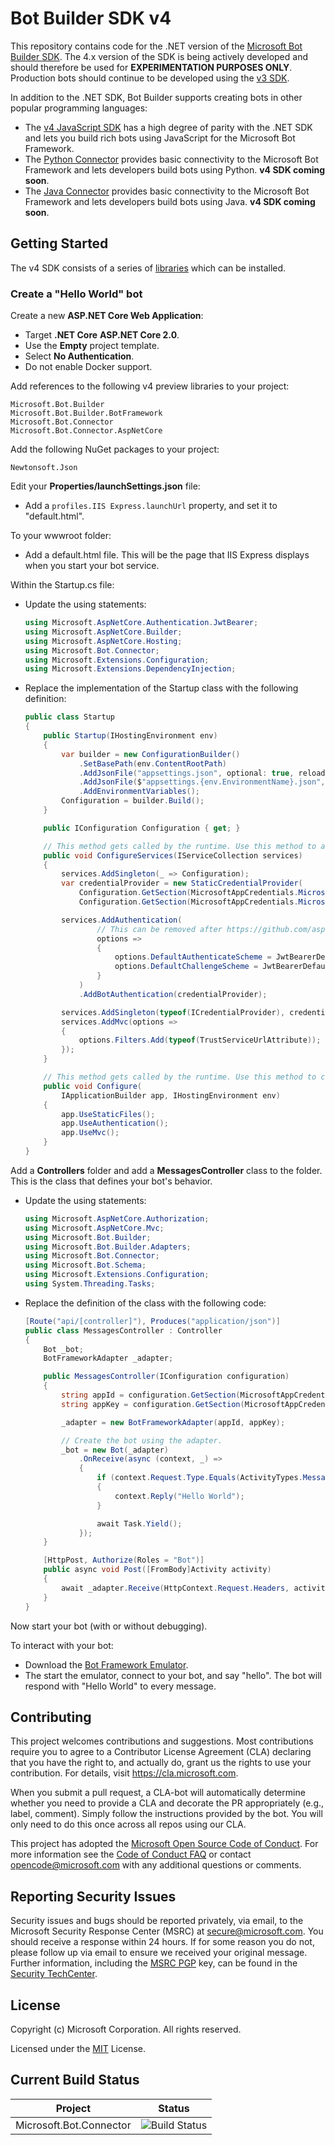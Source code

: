 # Bot Builder SDK v4

This repository contains code for the .NET version of the [Microsoft Bot Builder SDK](https://github.com/Microsoft/botbuilder-dotnet).
The 4.x version of the SDK is being actively developed and should therefore be used for **EXPERIMENTATION PURPOSES ONLY**.
Production bots should continue to be developed using the [v3 SDK](https://github.com/Microsoft/BotBuilder/tree/master/CSharp).

In addition to the .NET SDK, Bot Builder supports creating bots in other popular programming languages:

- The [v4 JavaScript SDK](https://github.com/Microsoft/botbuilder-js) has a high degree of parity with the .NET SDK 
  and lets you build rich bots using JavaScript for the Microsoft Bot Framework.
- The [Python Connector](https://github.com/Microsoft/botbuilder-python) provides basic connectivity to the Microsoft Bot Framework 
  and lets developers build bots using Python. **v4 SDK coming soon**.
- The [Java Connector](https://github.com/Microsoft/botbuilder-java) provides basic connectivity to the Microsoft Bot Framework 
  and lets developers build bots using Java. **v4 SDK coming soon**.

## Getting Started

The v4 SDK consists of a series of [libraries](/libraries) which can be installed.

<!--Include detailed instructions on how to install the libraries.-->

### Create a "Hello World" bot

Create a new **ASP.NET Core Web Application**:
- Target **.NET Core** **ASP.NET Core 2.0**.
- Use the **Empty** project template.
- Select **No Authentication**.
- Do not enable Docker support.

Add references to the following v4 preview libraries to your project:
```
Microsoft.Bot.Builder
Microsoft.Bot.Builder.BotFramework
Microsoft.Bot.Connector
Microsoft.Bot.Connector.AspNetCore
```

Add the following NuGet packages to your project:
```
Newtonsoft.Json
```

Edit your **Properties/launchSettings.json** file:
- Add a `profiles.IIS Express.launchUrl` property, and set it to "default.html".

To your wwwroot folder:
- Add a default.html file.
  This will be the page that IIS Express displays when you start your bot service.

Within the Startup.cs file:
- Update the using statements:

  ```csharp
  using Microsoft.AspNetCore.Authentication.JwtBearer;
  using Microsoft.AspNetCore.Builder;
  using Microsoft.AspNetCore.Hosting;
  using Microsoft.Bot.Connector;
  using Microsoft.Extensions.Configuration;
  using Microsoft.Extensions.DependencyInjection;
  ```

- Replace the implementation of the Startup class with the following definition:

  ```csharp
  public class Startup
  {
      public Startup(IHostingEnvironment env)
      {
          var builder = new ConfigurationBuilder()
              .SetBasePath(env.ContentRootPath)
              .AddJsonFile("appsettings.json", optional: true, reloadOnChange: true)
              .AddJsonFile($"appsettings.{env.EnvironmentName}.json", optional: true)
              .AddEnvironmentVariables();
          Configuration = builder.Build();
      }

      public IConfiguration Configuration { get; }

      // This method gets called by the runtime. Use this method to add services to the container.
      public void ConfigureServices(IServiceCollection services)
      {
          services.AddSingleton(_ => Configuration);
          var credentialProvider = new StaticCredentialProvider(
              Configuration.GetSection(MicrosoftAppCredentials.MicrosoftAppIdKey)?.Value,
              Configuration.GetSection(MicrosoftAppCredentials.MicrosoftAppPasswordKey)?.Value);

          services.AddAuthentication(
                  // This can be removed after https://github.com/aspnet/IISIntegration/issues/371 
                  options =>
                  {
                      options.DefaultAuthenticateScheme = JwtBearerDefaults.AuthenticationScheme;
                      options.DefaultChallengeScheme = JwtBearerDefaults.AuthenticationScheme;
                  }
              )
              .AddBotAuthentication(credentialProvider);

          services.AddSingleton(typeof(ICredentialProvider), credentialProvider);
          services.AddMvc(options =>
          {
              options.Filters.Add(typeof(TrustServiceUrlAttribute));
          });
      }

      // This method gets called by the runtime. Use this method to configure the HTTP request pipeline.
      public void Configure(
          IApplicationBuilder app, IHostingEnvironment env)
      {
          app.UseStaticFiles();
          app.UseAuthentication();
          app.UseMvc();
      }
  }
  ```

Add a **Controllers** folder and add a **MessagesController** class to the folder.
This is the class that defines your bot's behavior.
- Update the using statements:
  ```csharp
  using Microsoft.AspNetCore.Authorization;
  using Microsoft.AspNetCore.Mvc;
  using Microsoft.Bot.Builder;
  using Microsoft.Bot.Builder.Adapters;
  using Microsoft.Bot.Connector;
  using Microsoft.Bot.Schema;
  using Microsoft.Extensions.Configuration;
  using System.Threading.Tasks;
  ```
- Replace the definition of the class with the following code:
  ```csharp
  [Route("api/[controller]"), Produces("application/json")]
  public class MessagesController : Controller
  {
      Bot _bot;
      BotFrameworkAdapter _adapter;

      public MessagesController(IConfiguration configuration)
      {
          string appId = configuration.GetSection(MicrosoftAppCredentials.MicrosoftAppIdKey)?.Value ?? string.Empty;
          string appKey = configuration.GetSection(MicrosoftAppCredentials.MicrosoftAppPasswordKey)?.Value ?? string.Empty;

          _adapter = new BotFrameworkAdapter(appId, appKey);

          // Create the bot using the adapter. 
          _bot = new Bot(_adapter)
              .OnReceive(async (context, _) =>
              {
                  if (context.Request.Type.Equals(ActivityTypes.Message))
                  {
                      context.Reply("Hello World");
                  }

                  await Task.Yield();
              });
      }

      [HttpPost, Authorize(Roles = "Bot")]
      public async void Post([FromBody]Activity activity)
      {
          await _adapter.Receive(HttpContext.Request.Headers, activity);
      }
  }
  ```

Now start your bot (with or without debugging).

To interact with your bot:
- Download the [Bot Framework Emulator](https://github.com/Microsoft/BotFramework-Emulator).
- The start the emulator, connect to your bot, and say "hello".
  The bot will respond with "Hello World" to every message.

<!--
## Building

_Instructions on how to build and test the libraries yourself._
-->

## Contributing

This project welcomes contributions and suggestions.  Most contributions require you to agree to a
Contributor License Agreement (CLA) declaring that you have the right to, and actually do, grant us
the rights to use your contribution. For details, visit https://cla.microsoft.com.

When you submit a pull request, a CLA-bot will automatically determine whether you need to provide
a CLA and decorate the PR appropriately (e.g., label, comment). Simply follow the instructions
provided by the bot. You will only need to do this once across all repos using our CLA.

This project has adopted the [Microsoft Open Source Code of Conduct](https://opensource.microsoft.com/codeofconduct/).
For more information see the [Code of Conduct FAQ](https://opensource.microsoft.com/codeofconduct/faq/) or
contact [opencode@microsoft.com](mailto:opencode@microsoft.com) with any additional questions or comments.

## Reporting Security Issues
Security issues and bugs should be reported privately, via email, to the Microsoft Security Response Center (MSRC) at [secure@microsoft.com](mailto:secure@microsoft.com). You should receive a response within 24 hours. If for some reason you do not, please follow up via email to ensure we received your original message. Further information, including the [MSRC PGP](https://technet.microsoft.com/en-us/security/dn606155) key, can be found in the [Security TechCenter](https://technet.microsoft.com/en-us/security/default).

## License

Copyright (c) Microsoft Corporation. All rights reserved.

Licensed under the [MIT](https://github.com/Microsoft/vscode/blob/master/LICENSE.txt) License.


## Current Build Status
| Project  | Status |
| --- | --- |
| Microsoft.Bot.Connector | ![Build Status](https://fuselabs.visualstudio.com/_apis/public/build/definitions/86659c66-c9df-418a-a371-7de7aed35064/212/badge) |

